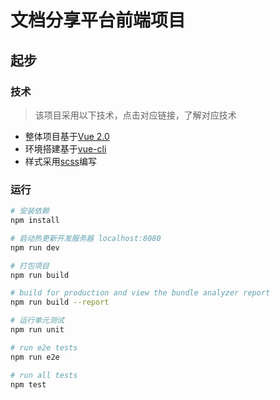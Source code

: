 # 文档分享平台前端项目

## 起步

### 技术

> 该项目采用以下技术，点击对应链接，了解对应技术

- 整体项目基于[Vue 2.0]()
- 环境搭建基于[vue-cli]()
- 样式采用[scss]()编写

### 运行

``` bash
# 安装依赖
npm install

# 启动热更新开发服务器 localhost:8080
npm run dev

# 打包项目
npm run build

# build for production and view the bundle analyzer report
npm run build --report

# 运行单元测试
npm run unit

# run e2e tests
npm run e2e

# run all tests
npm test
```